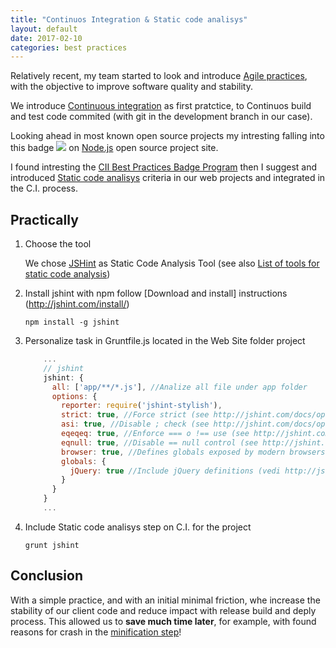 ```yaml
---
title: "Continuos Integration & Static code analisys"
layout: default
date: 2017-02-10
categories: best practices
---
```


Relatively recent, my team started to look and introduce [Agile practices](https://en.wikipedia.org/wiki/Category:Agile_software_development), with the objective to improve software quality and stability.

We introduce [Continuous integration](https://en.wikipedia.org/wiki/Continuous_integration) as first pratctice, to Continuos build and test code commited (with git in the development branch in our case).

Looking ahead in most known open source projects my intresting falling into this badge <img src="https://bestpractices.coreinfrastructure.org/projects/29/badge"> on [Node.js](https://github.com/nodejs/node) open source project site.

I found intresting the [CII Best Practices Badge Program](https://bestpractices.coreinfrastructure.org/) then I suggest and introduced [Static code analisys](https://github.com/linuxfoundation/cii-best-practices-badge/blob/master/doc/criteria.md#analysis) criteria in our web projects and integrated in the C.I. process.

## Practically

1. Choose the tool

    We chose [JSHint](http://jshint.com/about/) as Static Code Analysis Tool (see also [List of tools for static code analysis](https://en.wikipedia.org/wiki/List_of_tools_for_static_code_analysis))

2. Install jshint with npm follow [Download and install] instructions (http://jshint.com/install/)

    ```
    npm install -g jshint
    ```

3. Personalize task in Gruntfile.js located in the Web Site folder project

    ~~~javascript
        ...
        // jshint
        jshint: {
          all: ['app/**/*.js'], //Analize all file under app folder
          options: {
            reporter: require('jshint-stylish'),
            strict: true, //Force strict (see http://jshint.com/docs/options/#strict)
            asi: true, //Disable ; check (see http://jshint.com/docs/options/#asi)
            eqeqeq: true, //Enforce === o !== use (see http://jshint.com/docs/options/#eqeqeq)
            eqnull: true, //Disable == null control (see http://jshint.com/docs/options/#eqnull)
            browser: true, //Defines globals exposed by modern browsers  (vedi http://jshint.com/docs/options/#browser)
            globals: {
              jQuery: true //Include jQuery definitions (vedi http://jshint.com/docs/options/#jquery)
            }
          }
        }
        ...
    ~~~

4. Include Static code analisys step on C.I. for the project

    ```
    grunt jshint
    ```

## Conclusion

With a simple practice, and with an initial minimal friction, whe increase the stability of our client code and reduce impact with release build and deply process. This allowed us to **save much time later**, for example, with found reasons for crash in the [minification step](https://en.wikipedia.org/wiki/Minification_(programming))!
